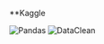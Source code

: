 **Kaggle

![Pandas](https://github.com/DASHANANT/Certificates/blob/main/List%20of%20Certificates/Kaggle/Anant%20Dashpute%20-%20Pandas.png)
![DataClean](https://github.com/DASHANANT/Certified-Proofs/blob/main/List%20of%20Certificates/Kaggle/Anant%20Dashpute%20-%20Data%20Cleaning.png)

